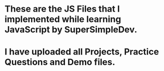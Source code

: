 # These are the JS Files that I implemented while learning JavaScript by SuperSimpleDev. <br>
# I have uploaded all Projects, Practice Questions and Demo files.